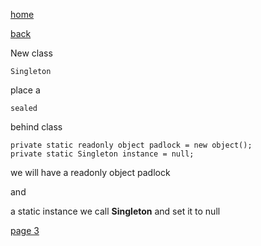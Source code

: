 [home](./page01.md)

[back](./page01.md)

New class

```
Singleton
```

place a 
```
sealed
```
behind class

```
private static readonly object padlock = new object();
private static Singleton instance = null;
```
we will have a readonly object padlock

and

a static instance we call **Singleton** and set it to null


[page 3](./page03.md)
